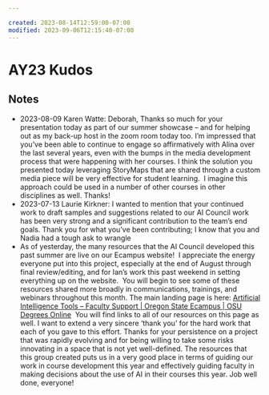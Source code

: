 ```yaml
---

created: 2023-08-14T12:59:00-07:00
modified: 2023-09-06T12:15:40-07:00
---
```


# AY23 Kudos

## Notes

 
- 2023-08-09 Karen Watte: Deborah,  Thanks so much for your presentation today as part of our summer showcase – and for helping out as my back-up host in the zoom room today too.  I’m impressed that you’ve been able to continue to engage so affirmatively with Alina over the last several years, even with the bumps in the media development process that were happening with her courses. I think the solution you presented today leveraging StoryMaps that are shared through a custom media piece will be very effective for student learning.  I imagine this approach could be used in a number of other courses in other disciplines as well.  Thanks!  
- 2023-07-13 Laurie Kirkner: I wanted to mention that your continued work to draft samples and suggestions related to our AI Council work has been very strong and a significant contribution to the team’s end goals. Thank you for what you’ve been contributing; I know that you and Nadia had a tough ask to wrangle
- As of yesterday, the many resources that the AI Council developed this past summer are live on our Ecampus website!  I appreciate the energy everyone put into this project, especially at the end of August through final review/editing, and for Ian’s work this past weekend in setting everything up on the website.  You will begin to see some of these resources shared more broadly in communications, trainings, and webinars throughout this month. The main landing page is here: [Artificial Intelligence Tools – Faculty Support | Oregon State Ecampus | OSU Degrees Online](https://ecampus.oregonstate.edu/faculty/artificial-intelligence-tools/)  You will find links to all of our resources on this page as well. I want to extend a very sincere ‘thank you’ for the hard work that each of you gave to this effort. Thanks for your persistence on a project that was rapidly evolving and for being willing to take some risks innovating in a space that is not yet well-defined. The resources that this group created puts us in a very good place in terms of guiding our work in course development this year and effectively guiding faculty in making decisions about the use of AI in their courses this year. Job well done, everyone!
